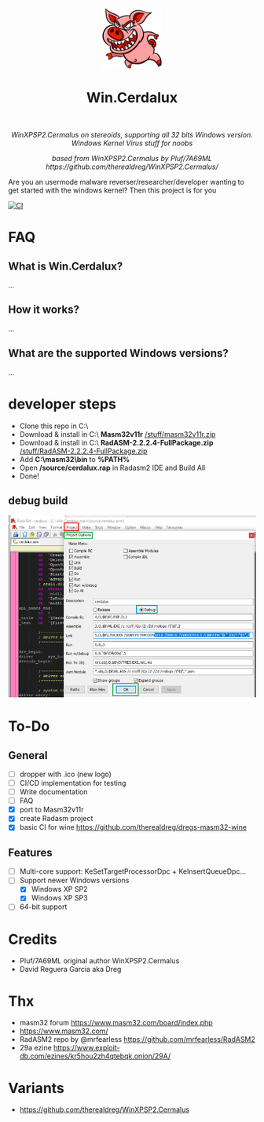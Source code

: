 <div align="center">
  <img width="125px" src="assets/logo.png" />
  <h1>Win.Cerdalux</h1>
  <br/>
  <p><i>WinXPSP2.Cermalus on stereoids, supporting all 32 bits Windows version. Windows Kernel Virus stuff for noobs</i></p>
  <p><i>based from WinXPSP2.Cermalus by Pluf/7A69ML https://github.com/therealdreg/WinXPSP2.Cermalus/</i></p>
</div>

Are you an usermode malware reverser/researcher/developer wanting to get started with the windows kernel? Then this project is for you

[![CI](https://github.com/therealdreg/Win.Cerdalux/actions/workflows/cerdalux.yml/badge.svg)](https://github.com/therealdreg/Win.Cerdalux/actions/workflows/cerdalux.yml)

# FAQ

## What is Win.Cerdalux?

...

## How it works?

...

##  What are the supported Windows versions?

...

# developer steps

- Clone this repo in C:\
- Download & install in C:\ **Masm32v11r** [/stuff/masm32v11r.zip](/stuff/masm32v11r.zip)
- Download & install in C:\ **RadASM-2.2.2.4-FullPackage.zip** [/stuff/RadASM-2.2.2.4-FullPackage.zip](/stuff/RadASM-2.2.2.4-FullPackage.zip)
- Add **C:\masm32\bin** to **%PATH%**
- Open **/source/cerdalux.rap** in Radasm2 IDE and Build All
- Done!

## debug build

![radasmdebugbuild](assets/radasmdebugbuild.png)

# To-Do

## General

- [ ] dropper with .ico (new logo)
- [ ] CI/CD implementation for testing
- [ ] Write documentation
- [ ] FAQ
- [x] port to Masm32v11r
- [x] create Radasm project
- [x] basic CI for wine https://github.com/therealdreg/dregs-masm32-wine

## Features

- [ ] Multi-core support: KeSetTargetProcessorDpc + KeInsertQueueDpc...
- [ ] Support newer Windows versions
    - [x] Windows XP SP2
    - [x] Windows XP SP3
- [ ] 64-bit support

# Credits

- Pluf/7A69ML original author WinXPSP2.Cermalus
- David Reguera Garcia aka Dreg

# Thx

- masm32 forum https://www.masm32.com/board/index.php
- https://www.masm32.com/
- RadASM2 repo by @mrfearless https://github.com/mrfearless/RadASM2
- 29a ezine https://www.exploit-db.com/ezines/kr5hou2zh4qtebqk.onion/29A/

# Variants

- https://github.com/therealdreg/WinXPSP2.Cermalus
